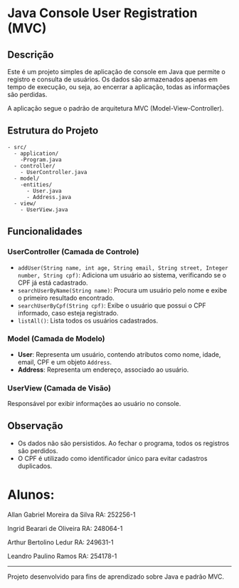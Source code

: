# Java Console User Registration (MVC)

## Descrição
Este é um projeto simples de aplicação de console em Java que permite o registro e consulta de usuários. Os dados são armazenados apenas em tempo de execução, ou seja, ao encerrar a aplicação, todas as informações são perdidas.

A aplicação segue o padrão de arquitetura MVC (Model-View-Controller).

## Estrutura do Projeto
```
- src/
  - application/
    -Program.java
  - controller/
    - UserController.java
  - model/
    -entities/
      - User.java
      - Address.java
  - view/
    - UserView.java
```

## Funcionalidades
### **UserController** (Camada de Controle)
- `addUser(String name, int age, String email, String street, Integer number, String cpf)`: Adiciona um usuário ao sistema, verificando se o CPF já está cadastrado.
- `searchUserByName(String name)`: Procura um usuário pelo nome e exibe o primeiro resultado encontrado.
- `searchUserByCpf(String cpf)`: Exibe o usuário que possui o CPF informado, caso esteja registrado.
- `listAll()`: Lista todos os usuários cadastrados.

### **Model** (Camada de Modelo)
- **User**: Representa um usuário, contendo atributos como nome, idade, email, CPF e um objeto `Address`.
- **Address**: Representa um endereço, associado ao usuário.

### **UserView** (Camada de Visão)
Responsável por exibir informações ao usuário no console.

## Observação
- Os dados não são persistidos. Ao fechar o programa, todos os registros são perdidos.
- O CPF é utilizado como identificador único para evitar cadastros duplicados.

# Alunos:

Allan Gabriel Moreira da Silva RA: 252256-1

Ingrid Bearari de Oliveira RA: 248064-1

Arthur Bertolino Ledur RA: 249631-1

Leandro Paulino Ramos RA: 254178-1

---
Projeto desenvolvido para fins de aprendizado sobre Java e padrão MVC.
